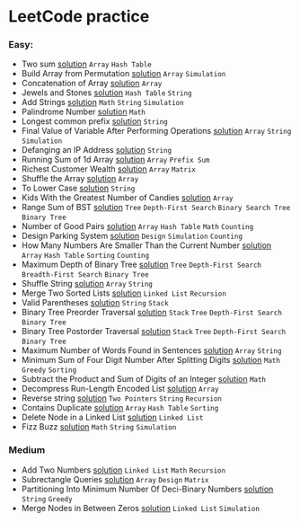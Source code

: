 # LeetCode practice


### Easy:

- Two sum [solution](1-two-sum/1-two-sum.java) `Array` `Hash Table`
- Build Array from Permutation [solution](1920-build-array-from-permutation/1920-build-array-from-permutation.java) `Array` `Simulation`
- Concatenation of Array [solution](1929-concatenation-of-array/1929-concatenation-of-array.java) `Array`
- Jewels and Stones [solution](771-jewels-and-stones/771-jewels-and-stones.java) `Hash Table` `String`
- Add Strings [solution](415-add-strings/415-add-strings.java) `Math` `String` `Simulation`
- Palindrome Number [solution](9-palindrome-number/9-palindrome-number.java) `Math`
- Longest common prefix [solution](14-longest-common-prefix/14-longest-common-prefix.java) `String`
- Final Value of Variable After Performing Operations [solution](2011-final-value-of-variable-after-performing-operations/2011-final-value-of-variable-after-performing-operations.java) `Array` `String` `Simulation`
- Defanging an IP Address [solution](1108-defanging-an-ip-address/1108-defanging-an-ip-address.java) `String`
- Running Sum of 1d Array [solution](1480-running-sum-of-1d-array/1480-running-sum-of-1d-array.java) `Array` `Prefix Sum`
- Richest Customer Wealth [solution](1672-richest-customer-wealth/1672-richest-customer-wealth.java) `Array` `Matrix`
- Shuffle the Array [solution](1470-shuffle-the-array/1470-shuffle-the-array.java) `Array`
- To Lower Case [solution](709-to-lower-case/709-to-lower-case.java) `String`
- Kids With the Greatest Number of Candies [solution](1431-kids-with-the-greatest-number-of-candies/1431-kids-with-the-greatest-number-of-candies.java) `Array`
- Range Sum of BST [solution](938-range-sum-of-bst/938-range-sum-of-bst.java) `Tree` `Depth-First Search` `Binary Search Tree` `Binary Tree`
- Number of Good Pairs [solution](1512-number-of-good-pairs/1512-number-of-good-pairs.java) `Array` `Hash Table` `Math` `Counting`
- Design Parking System [solution](1603-design-parking-system/1603-design-parking-system.java) `Design` `Simulation` `Counting`
- How Many Numbers Are Smaller Than the Current Number [solution](1365-how-many-numbers-are-smaller-than-the-current-number/1365-how-many-numbers-are-smaller-than-the-current-number.java) `Array` `Hash Table` `Sorting` `Counting`
- Maximum Depth of Binary Tree [solution](104-maximum-depth-of-binary-tree/104-maximum-depth-of-binary-tree.java) `Tree` `Depth-First Search` `Breadth-First Search` `Binary Tree`
- Shuffle String [solution](1528-shuffle-string/1528-shuffle-string.java) `Array` `String`
- Merge Two Sorted Lists [solution](21-merge-two-sorted-lists/21-merge-two-sorted-lists.java) `Linked List` `Recursion`
- Valid Parentheses [solution](20-valid-parentheses/20-valid-parentheses.java) `String` `Stack`
- Binary Tree Preorder Traversal [solution](144-binary-tree-preorder-traversal/144-binary-tree-preorder-traversal.java) `Stack` `Tree` `Depth-First Search` `Binary Tree`
- Binary Tree Postorder Traversal [solution](145-binary-tree-postorder-traversal/145-binary-tree-postorder-traversal.java) `Stack` `Tree` `Depth-First Search` `Binary Tree`
- Maximum Number of Words Found in Sentences [solution](2114-maximum-number-of-words-found-in-sentences/2114-maximum-number-of-words-found-in-sentences.java) `Array` `String`
- Minimum Sum of Four Digit Number After Splitting Digits [solution](2160-minimum-sum-of-four-digit-number-after-splitting-digits/2160-minimum-sum-of-four-digit-number-after-splitting-digits.java) `Math` `Greedy` `Sorting`
- Subtract the Product and Sum of Digits of an Integer [solution](1281-subtract-the-product-and-sum-of-digits-of-an-integer/1281-subtract-the-product-and-sum-of-digits-of-an-integer.java) `Math`
- Decompress Run-Length Encoded List [solution](1313-decompress-run-length-encoded-list/1313-decompress-run-length-encoded-list.java) `Array`
- Reverse string [solution](344-reverse-string/344-reverse-string.java) `Two Pointers` `String` `Recursion`
- Contains Duplicate [solution](217-contains-duplicate/217-contains-duplicate.java) `Array` `Hash Table` `Sorting`
- Delete Node in a Linked List [solution](237-delete-node-in-a-linked-list/237-delete-node-in-a-linked-list.java) `Linked List`
- Fizz Buzz [solution](412-fizz-buzz/412-fizz-buzz.java) `Math` `String` `Simulation`

### Medium

- Add Two Numbers [solution](2-add-two-numbers/2-add-two-numbers.java) `Linked List` `Math` `Recursion`
- Subrectangle Queries [solution](1476-subrectangle-queries/1476-subrectangle-queries.java) `Array` `Design` `Matrix`
- Partitioning Into Minimum Number Of Deci-Binary Numbers [solution](1689-partitioning-into-minimum-number-of-deci-binary-numbers/1689-partitioning-into-minimum-number-of-deci-binary-numbers.java) `String` `Greedy`
- Merge Nodes in Between Zeros [solution](21-merge-two-sorted-lists/21-merge-two-sorted-lists.java) `Linked List` `Simulation`
